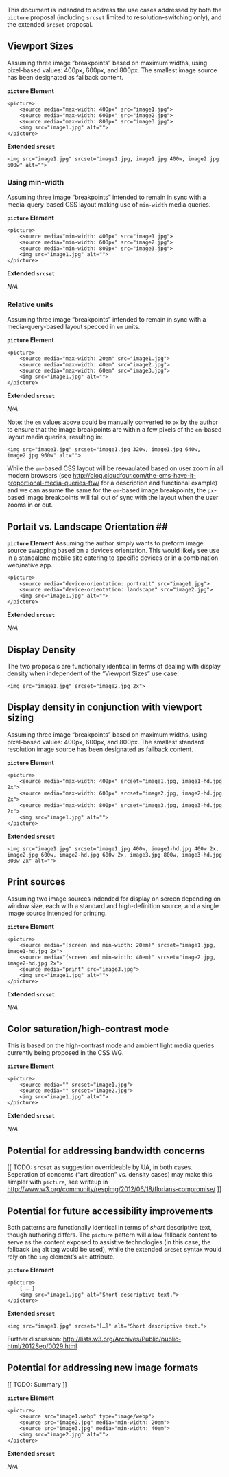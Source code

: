 This document is indended to address the use cases addressed by both the `picture` proposal (including `srcset` limited to resolution-switching only), and the extended `srcset` proposal.

## Viewport Sizes
Assuming three image “breakpoints” based on maximum widths, using pixel-based values: 400px, 600px, and 800px. The smallest image source has been designated as fallback content.

**`picture` Element**
```
<picture>
    <source media="max-width: 400px" src="image1.jpg">
    <source media="max-width: 600px" src="image2.jpg">
    <source media="max-width: 800px" src="image3.jpg">
    <img src="image1.jpg" alt="">
</picture>
```

**Extended `srcset`**
```
<img src="image1.jpg" srcset="image1.jpg, image1.jpg 400w, image2.jpg 600w" alt="">
```


### Using min-width ###
Assuming three image “breakpoints” intended to remain in sync with a media-query-based CSS layout making use of `min-width` media queries.

**`picture` Element**
```
<picture>
    <source media="min-width: 400px" src="image1.jpg">
    <source media="min-width: 600px" src="image2.jpg">
    <source media="min-width: 800px" src="image3.jpg">
    <img src="image1.jpg" alt="">
</picture>
```

**Extended `srcset`**

*N/A*


### Relative units ###
Assuming three image “breakpoints” intended to remain in sync with a media-query-based layout specced in `em` units.

**`picture` Element**
```
<picture>
    <source media="max-width: 20em" src="image1.jpg">
    <source media="max-width: 40em" src="image2.jpg">
    <source media="max-width: 60em" src="image3.jpg">
    <img src="image1.jpg" alt="">
</picture>
```

**Extended `srcset`**

*N/A*

Note: the `em` values above could be manually converted to `px` by the author to ensure that the image breakpoints are within a few pixels of the `em`-based layout media queries, resulting in:

```
<img src="image1.jpg" srcset="image1.jpg 320w, image1.jpg 640w, image2.jpg 960w" alt="">
```

While the `em`-based CSS layout will be reevaulated based on user zoom in all modern browsers (see http://blog.cloudfour.com/the-ems-have-it-proportional-media-queries-ftw/ for a description and functional example) and we can assume the same for the `em`-based image breakpoints, the `px`-based image breakpoints will fall out of sync with the layout when the user zooms in or out.

## Portait vs. Landscape Orientation ## ##

**`picture` Element**
Assuming the author simply wants to preform image source swapping based on a device’s orientation. This would likely see use in a standalone mobile site catering to specific devices or in a combination web/native app.

```
<picture>
    <source media="device-orientation: portrait" src="image1.jpg">
    <source media="device-orientation: landscape" src="image2.jpg">
    <img src="image1.jpg" alt="">
</picture>
```

**Extended `srcset`**

*N/A*


## Display Density
The two proposals are functionally identical in terms of dealing with display density when independent of the “Viewport Sizes” use case:

```
<img src="image1.jpg" srcset="image2.jpg 2x">
```


## Display density in conjunction with viewport sizing ##
Assuming three image “breakpoints” based on maximum widths, using pixel-based values: 400px, 600px, and 800px. The smallest standard resolution image source has been designated as fallback content.

**`picture` Element**
```
<picture>
    <source media="max-width: 400px" srcset="image1.jpg, image1-hd.jpg 2x">
    <source media="max-width: 600px" srcset="image2.jpg, image2-hd.jpg 2x">
    <source media="max-width: 800px" srcset="image3.jpg, image3-hd.jpg 2x">
    <img src="image1.jpg" alt="">
</picture>
```

**Extended `srcset`**
```
<img src="image1.jpg" srcset="image1.jpg 400w, image1-hd.jpg 400w 2x, image2.jpg 600w, image2-hd.jpg 600w 2x, image3.jpg 800w, image3-hd.jpg 800w 2x" alt="">
```


## Print sources
Assuming two image sources indended for display on screen depending on window size, each with a standard and high-definition source, and a single image source intended for printing.

**`picture` Element**
```
<picture>
    <source media="(screen and min-width: 20em)" srcset="image1.jpg, image1-hd.jpg 2x">
    <source media="(screen and min-width: 40em)" srcset="image2.jpg, image2-hd.jpg 2x">
    <source media="print" src="image3.jpg">
    <img src="image1.jpg" alt="">
</picture>
```

**Extended `srcset`**

*N/A*


## Color saturation/high-contrast mode
This is based on the high-contrast mode and ambient light media queries currently being proposed in the CSS WG.

**`picture` Element**
```
<picture>
    <source media="" srcset="image1.jpg">
    <source media="" srcset="image2.jpg">
    <img src="image1.jpg" alt="">
</picture>
```

**Extended `srcset`**

*N/A*


## Potential for addressing bandwidth concerns ##
[[ TODO: `srcset` as suggestion overrideable by UA, in both cases. Seperation of concerns (“art direction” vs. density cases) may make this simpler with `picture`, see writeup in http://www.w3.org/community/respimg/2012/06/18/florians-compromise/ ]]


## Potential for future accessibility improvements ##

Both patterns are functionally identical in terms of _short_ descriptive text, though authoring differs. The `picture` pattern will allow fallback content to serve as the content exposed to assistive technologies (in this case, the fallback `img` alt tag would be used), while the extended `srcset` syntax would rely on the `img` element’s `alt` attribute.

**`picture` Element**
```
<picture>
    [ … ]
    <img src="image1.jpg" alt="Short descriptive text.">
</picture>
```

**Extended `srcset`**
```
<img src="image1.jpg" srcset="[…]" alt="Short descriptive text.">
```

Further discussion: <a href="http://lists.w3.org/Archives/Public/public-html/2012Sep/0029.html">http://lists.w3.org/Archives/Public/public-html/2012Sep/0029.html</a>


## Potential for addressing new image formats ##
[[ TODO: Summary ]]

**`picture` Element**
```
<picture>
    <source src="image1.webp" type="image/webp">
    <source src="image2.jpg" media="min-width: 20em">
    <source src="image3.jpg" media="min-width: 40em">
    <img src="image2.jpg" alt="">
</picture>
```

**Extended `srcset`**

*N/A*

